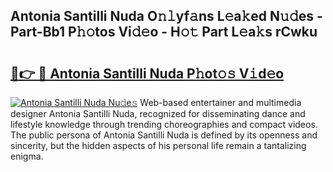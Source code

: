 ## Antonia Santilli Nuda O𝚗𝚕yf𝚊ns L𝚎a𝚔ed N𝚞𝚍es - Part-Bb1 P𝚑𝚘tos Vi𝚍𝚎o - H𝚘𝚝 Part L𝚎a𝚔s rCwku

# <h2><a href="http://kfbjhl.oniu.top/?m=Antonia+Santilli+Nuda">🔗👉 🔴 Antonia Santilli Nuda P𝚑ot𝚘𝚜 V𝚒d𝚎o</a></h2>

[![Antonia Santilli Nuda Nu𝚍e𝚜](https://i.imgur.com/0qMVB7G.gif)](http://kfbjhl.oniu.top/?m=Antonia+Santilli+Nuda)
Web-based entertainer and multimedia designer Antonia Santilli Nuda, recognized for disseminating dance and lifestyle knowledge through trending choreographies and compact videos. The public persona of Antonia Santilli Nuda is defined by its openness and sincerity, but the hidden aspects of his personal life remain a tantalizing enigma.  
